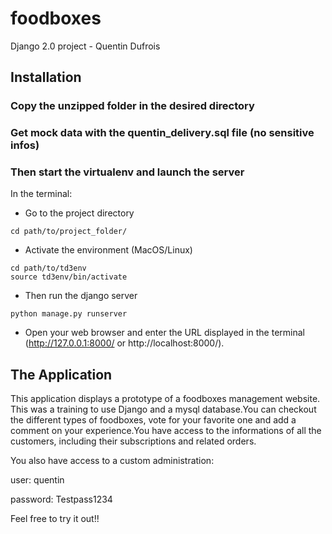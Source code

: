 # foodboxes

Django 2.0 project - Quentin Dufrois

## Installation

### Copy the unzipped folder in the desired directory

### Get mock data with the quentin_delivery.sql file (no sensitive infos)

### Then start the virtualenv and launch the server
In the terminal:

* Go to the project directory
```
cd path/to/project_folder/
```

* Activate the environment (MacOS/Linux)
```
cd path/to/td3env
source td3env/bin/activate
```

* Then run the django server
```
python manage.py runserver
```

* Open your web browser and enter the URL displayed in the terminal (http://127.0.0.1:8000/ or http://localhost:8000/).



## The Application

This application displays a prototype of a foodboxes management website. This was a training to use Django and a mysql database.You can checkout the different types of foodboxes, vote for your favorite one and add a comment on your experience.You have access to the informations of all the customers, including their subscriptions and related orders.

You also have access to a custom administration:

user: quentin

password: Testpass1234

Feel free to try it out!!
